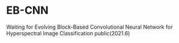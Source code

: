 # EB-CNN
Waiting for Evolving Block-Based Convolutional Neural Network for Hyperspectral Image Classification public(2021.6)
